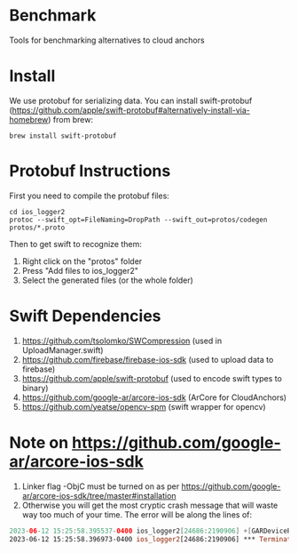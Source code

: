 # Benchmark
Tools for benchmarking alternatives to cloud anchors

# Install
We use protobuf for serializing data. You can install swift-protobuf (https://github.com/apple/swift-protobuf#alternatively-install-via-homebrew) from brew: 
```
brew install swift-protobuf
```

# Protobuf Instructions
First you need to compile the protobuf files: 
```
cd ios_logger2
protoc --swift_opt=FileNaming=DropPath --swift_out=protos/codegen protos/*.proto
```
Then to get swift to recognize them: 
  1) Right click on the "protos" folder 
  2) Press "Add files to ios_logger2" 
  3) Select the generated files (or the whole folder)

# Swift Dependencies 
1) https://github.com/tsolomko/SWCompression (used in UploadManager.swift)
2) https://github.com/firebase/firebase-ios-sdk (used to upload data to firebase)
3) https://github.com/apple/swift-protobuf (used to encode swift types to binary) 
4) https://github.com/google-ar/arcore-ios-sdk (ArCore for CloudAnchors)
5) https://github.com/yeatse/opencv-spm (swift wrapper for opencv)

# Note on https://github.com/google-ar/arcore-ios-sdk
1) Linker flag -ObjC must be turned on as per https://github.com/google-ar/arcore-ios-sdk/tree/master#installation
2) Otherwise you will get the most cryptic crash message that will waste way too much of your time. The error will be along the lines of: 
```swift
2023-06-12 15:25:58.395537-0400 ios_logger2[24686:2190906] +[GARDeviceProfile profileForIdentifier:osVersion:configurationManager:]: unrecognized selector sent to class 0x104ecf820
2023-06-12 15:25:58.396973-0400 ios_logger2[24686:2190906] *** Terminating app due to uncaught exception 'NSInvalidArgumentException', reason: '+[GARDeviceProfile profileForIdentifier:osVersion:configurationManager:]: unrecognized selector sent to class 0x104ecf820'
```
